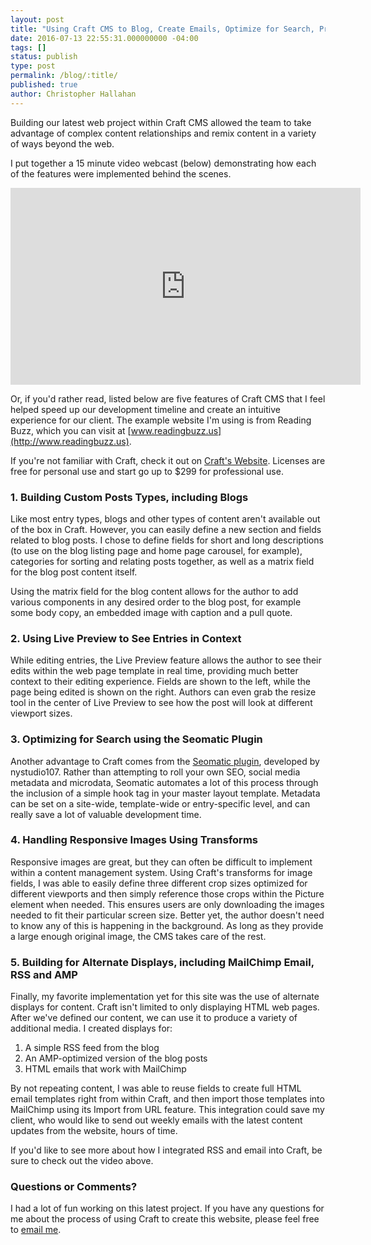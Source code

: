 ```yaml
---
layout: post
title: "Using Craft CMS to Blog, Create Emails, Optimize for Search, Produce Responsive Images and More"
date: 2016-07-13 22:55:31.000000000 -04:00
tags: []
status: publish
type: post
permalink: /blog/:title/
published: true
author: Christopher Hallahan
---
```


Building our latest web project within Craft CMS allowed the team to take advantage of complex content relationships and remix content in a variety of ways beyond the web.  

I put together a 15 minute video webcast (below) demonstrating how each of the features were implemented behind the scenes.

<iframe width="560" height="315" src="https://www.youtube.com/embed/IISSWXs4mXw" frameborder="0" allowfullscreen></iframe>

Or, if you'd rather read, listed below are five features of Craft CMS that I feel helped speed up our development timeline and create an intuitive experience for our client.  The example website I'm using is from Reading Buzz, which you can visit at [www.readingbuzz.us](http://www.readingbuzz.us).

If you're not familiar with Craft, check it out on [Craft's Website](http://www.craftcms.com).  Licenses are free for personal use and start go up to $299 for professional use.

### 1.  Building Custom Posts Types, including Blogs

Like most entry types, blogs and other types of content aren't available out of the box in Craft.  However, you can easily define a new section and fields related to blog posts.  I chose to define fields for short and long descriptions (to use on the blog listing page and home page carousel, for example), categories for sorting and relating posts together, as well as a matrix field for the blog post content itself.

Using the matrix field for the blog content allows for the author to add various components in any desired order to the blog post, for example some body copy, an embedded image with caption and a pull quote.

### 2.  Using Live Preview to See Entries in Context

While editing entries, the Live Preview feature allows the author to see their edits within the web page template in real time, providing much better context to their editing experience.  Fields are shown to the left, while the page being edited is shown on the right. Authors can even grab the resize tool in the center of Live Preview to see how the post will look at different viewport sizes.

### 3.  Optimizing for Search using the Seomatic Plugin

Another advantage to Craft comes from the [Seomatic plugin](https://github.com/nystudio107/seomatic), developed by nystudio107.  Rather than attempting to roll your own SEO, social media metadata and microdata, Seomatic automates a lot of this process through the inclusion of a simple hook tag in your master layout template.  Metadata can be set on a site-wide, template-wide or entry-specific level, and can really save a lot of valuable development time.

### 4.  Handling Responsive Images Using Transforms

Responsive images are great, but they can often be difficult to implement within a content management system.  Using Craft's transforms for image fields, I was able to easily define three different crop sizes optimized for different viewports and then simply reference those crops within the Picture element when needed.  This ensures users are only downloading the images needed to fit their particular screen size.  Better yet, the author doesn't need to know any of this is happening in the background.  As long as they provide a large enough original image, the CMS takes care of the rest.

### 5.  Building for Alternate Displays, including MailChimp Email, RSS and AMP

Finally, my favorite implementation yet for this site was the use of alternate displays for content.  Craft isn't limited to only displaying HTML web pages.  After we've defined our content, we can use it to produce a variety of additional media.  I created displays for:

1. A simple RSS feed from the blog
2. An AMP-optimized version of the blog posts
3. HTML emails that work with MailChimp

By not repeating content, I was able to reuse fields to create full HTML email templates right from within Craft, and then import those templates into MailChimp using its Import from URL feature.  This integration could save my client, who would like to send out weekly emails with the latest content updates from the website, hours of time.  

If you'd like to see more about how I integrated RSS and email into Craft, be sure to check out the video above.

### Questions or Comments?

I had a lot of fun working on this latest project.  If you have any questions for me about the process of using Craft to create this website, please feel free to [email me](mailto:chris@chrishallahan.com).
